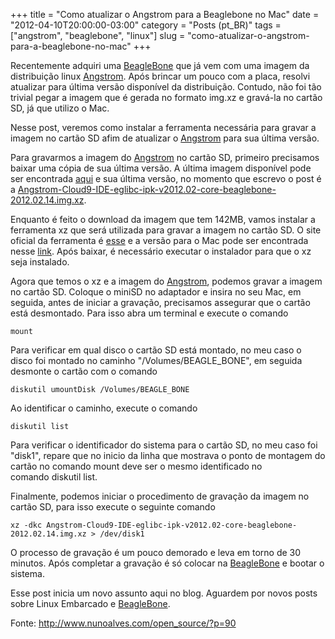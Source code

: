 +++
title = "Como atualizar o Angstrom para a Beaglebone no Mac"
date = "2012-04-10T20:00:00-03:00"
category = "Posts (pt_BR)"
tags = ["angstrom", "beaglebone", "linux"]
slug = "como-atualizar-o-angstrom-para-a-beaglebone-no-mac"
+++

Recentemente adquiri uma [BeagleBone](http://beagleboard.org/bone) que já vem
com uma imagem da distribuição linux
[Angstrom](http://www.angstrom-distribution.org/). Após brincar um pouco com a
placa, resolvi atualizar para última versão disponível da distribuição.
Contudo, não foi tão trivial pegar a imagem que é gerada no formato img.xz e
gravá-la no cartão SD, já que utilizo o Mac.

Nesse post, veremos como instalar a ferramenta necessária para gravar a imagem
no cartão SD afim de atualizar o
[Angstrom](http://www.angstrom-distribution.org/) para sua última versão.

Para gravarmos a imagem do [Angstrom](http://www.angstrom-distribution.org/) no
cartão SD, primeiro precisamos baixar uma cópia de sua última versão. A última
imagem disponível pode ser encontrada
[aqui](http://www.angstrom-distribution.org/demo/beaglebone/) e sua última
versão, no momento que escrevo o post é
a [Angstrom-Cloud9-IDE-eglibc-ipk-v2012.02-core-beaglebone-2012.02.14.img.xz](http://www.angstrom-distribution.org/demo/beaglebone/Angstrom-Cloud9-IDE-eglibc-ipk-v2012.02-core-beaglebone-2012.02.14.img.xz).

Enquanto é feito o download da imagem que tem 142MB, vamos instalar a
ferramenta xz que será utilizada para gravar a imagem no cartão SD. O site
oficial da ferramenta é [esse](http://tukaani.org/xz/) e a versão para o Mac
pode ser encontrada nesse [link](http://macpkg.sourceforge.net/). Após baixar,
é necessário executar o instalador para que o xz seja instalado.

Agora que temos o xz e a imagem do
[Angstrom](http://www.angstrom-distribution.org/), podemos gravar a imagem no
cartão SD. Coloque o miniSD no adaptador e insira no seu Mac, em seguida, antes
de iniciar a gravação, precisamos assegurar que o cartão está desmontado. Para
isso abra um terminal e execute o comando

```console
mount
```

Para verificar em qual disco o cartão SD está montado, no meu caso o disco foi
montado no caminho "/Volumes/BEAGLE_BONE", em seguida desmonte o cartão com o
comando

```console
diskutil umountDisk /Volumes/BEAGLE_BONE
```
Ao identificar o caminho, execute o comando

```console
diskutil list
```

Para verificar o identificador do sistema para o cartão SD, no meu caso foi
"disk1", repare que no inicio da linha que mostrava o ponto de montagem do
cartão no comando mount deve ser o mesmo identificado no comando diskutil list.

Finalmente, podemos iniciar o procedimento de gravação da imagem no cartão SD,
para isso execute o seguinte comando

```console
xz -dkc Angstrom-Cloud9-IDE-eglibc-ipk-v2012.02-core-beaglebone-2012.02.14.img.xz > /dev/disk1
```

O processo de gravação é um pouco demorado e leva em torno de 30 minutos. Após
completar a gravação é só colocar na
[BeagleBone](http://beagleboard.org/bone) e bootar o sistema.

Esse post inicia um novo assunto aqui no blog. Aguardem por novos posts sobre
Linux Embarcado e [BeagleBone](http://beagleboard.org/bone).

Fonte: http://www.nunoalves.com/open_source/?p=90
